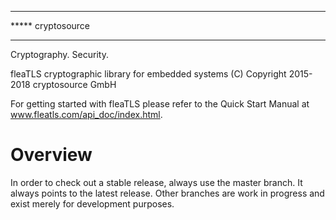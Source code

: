 
 __________________
 ***** cryptosource
 ******************
   Cryptography. Security.

 fleaTLS cryptographic library for embedded systems
 (C) Copyright 2015-2018 cryptosource GmbH


For getting started with fleaTLS please refer to the Quick Start Manual at www.fleatls.com/api_doc/index.html.

# Overview

In order to check out a stable release, always use the master branch. It always points to the latest release. Other branches are work in progress and exist merely for development purposes.
